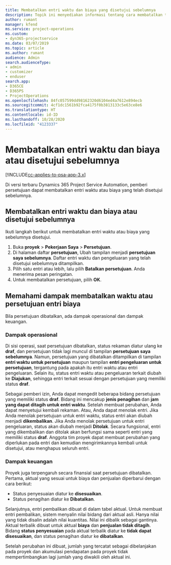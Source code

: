 ```yaml
---
title: Membatalkan entri waktu dan biaya yang disetujui sebelumnya
description: Topik ini menyediakan informasi tentang cara membatalkan transaksi waktu dan biaya proyek yang disetujui.
author: rumant
manager: kfend
ms.service: project-operations
ms.custom:
- dyn365-projectservice
ms.date: 03/07/2019
ms.topic: article
ms.author: rumant
audience: Admin
search.audienceType:
- admin
- customizer
- enduser
search.app:
- D365CE
- D365PS
- ProjectOperations
ms.openlocfilehash: 84fc057599dd98162320d6104ed4a7612e894ecb
ms.sourcegitcommit: 4cf1dc1561b92fca4175f0b3813133c5e63ce8e6
ms.translationtype: HT
ms.contentlocale: id-ID
ms.lasthandoff: 10/28/2020
ms.locfileid: "4123337"
---
```

# <a name="cancel-previously-approved-time-or-expense-entries"></a>Membatalkan entri waktu dan biaya atau disetujui sebelumnya

[!INCLUDE[cc-applies-to-psa-app-3.x](../includes/cc-applies-to-psa-app-3x.md)]

Di versi terbaru Dynamics 365 Project Service Automation, pemberi persetujuan dapat membatalkan entri waktu atau biaya yang telah disetujui sebelumnya.

## <a name="cancel-a-previously-approved-time-or-expense-entry"></a>Membatalkan entri waktu dan biaya atau disetujui sebelumnya

Ikuti langkah berikut untuk membatalkan entri waktu atau biaya yang sebelumnya disetujui.

1. Buka **proyek** \> **Pekerjaan Saya** \> **Persetujuan**.
2. Di halaman daftar **persetujuan**, Ubah tampilan menjadi **persetujuan saya sebelumnya**. Daftar entri waktu dan pengeluaran yang telah disetujui sebelumnya ditampilkan.
3. Pilih satu entri atau lebih, lalu pilih **Batalkan persetujuan**. Anda menerima pesan peringatan.
4. Untuk membatalkan persetujuan, pilih **OK**.

## <a name="understand-the-impact-of-canceling-a-time-or-expense-entry-approval"></a>Memahami dampak membatalkan waktu atau persetujuan entri biaya

Bila persetujuan dibatalkan, ada dampak operasional dan dampak keuangan.

### <a name="operational-impact"></a>Dampak operasional

Di sisi operasi, saat persetujuan dibatalkan, status rekaman diatur ulang ke **draf**, dan persetujuan tidak lagi muncul di tampilan **persetujuan saya sebelumnya**. Namun, persetujuan yang dibatalkan ditampilkan di tampilan **entri waktu untuk persetujuan** maupun tampilan **entri pengeluaran untuk persetujuan**, tergantung pada apakah itu entri waktu atau entri pengeluaran. Selain itu, status entri waktu atau pengeluaran terkait diubah ke **Diajukan**, sehingga entri terkait sesuai dengan persetujuan yang memiliki status **draf**.

Sebagai pemberi izin, Anda dapat mengedit beberapa bidang persetujuan yang memiliki status **draf**. Bidang ini mencakup **jenis penagihan** dan **jam yang dapat ditagih untuk entri waktu**. Setelah membuat perubahan, Anda dapat menyetujui kembali rekaman. Atau, Anda dapat menolak entri. Jika Anda menolak persetujuan untuk entri waktu, status entri akan diubah menjadi **dikembalikan**. Jika Anda menolak persetujuan untuk entri pengeluaran, status akan diubah menjadi **Ditolak**. Secara fungsional, entri yang dikembalikan dan ditolak akan berfungsi sama seperti entri yang memiliki status **draf**. Anggota tim proyek dapat membuat perubahan yang diperlukan pada entri dan kemudian mengirimkannya kembali untuk disetujui, atau menghapus seluruh entri.

### <a name="financial-impact"></a>Dampak keuangan

Proyek juga terpengaruh secara finansial saat persetujuan dibatalkan. Pertama, aktual yang sesuai untuk biaya dan penjualan diperbarui dengan cara berikut:

- Status penyesuaian diatur ke **disesuaikan**.
- Status penagihan diatur ke **Dibatalkan**.

Selanjutnya, entri pembalikan dibuat di dalam tabel aktual. Untuk membuat entri pembalikan, sistem menyalin nilai bidang dari aktual asli. Hanya nilai yang tidak disalin adalah nilai kuantitas. Nilai ini dibalik sebagai gantinya. Aktual terbalik dibuat untuk aktual **biaya** dan **penjualan tidak ditagih**. Bidang **status penyesuaian** pada aktual terbalik diatur ke **tidak dapat disesuaikan**, dan status penagihan diatur ke **dibatalkan**.

Setelah perubahan ini dibuat, jumlah yang tercatat sebagai dibelanjakan pada proyek dan akumulasi pendapatan pada proyek tidak mempertimbangkan lagi jumlah yang diwakili oleh aktual ini.
